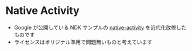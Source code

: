 # Native Activity

- Google が公開している NDK サンプルの [native-activity]((https://github.com/android/ndk-samples/tree/main/native-activity)) を近代化改修したものです
- ライセンスはオリジナル準用で問題無いものと考えています
 
